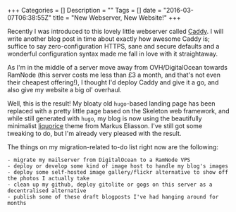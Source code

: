 +++
Categories = []
Description = ""
Tags = []
date = "2016-03-07T06:38:55Z"
title = "New Webserver, New Website!"
+++

Recently I was introduced to this lovely little webserver called [Caddy](https://caddyserver.com). I will write another blog post in time about exactly how awesome Caddy is; suffice to say zero-configuration HTTPS, sane and secure defaults and a wonderful configuration syntax made me fall in love with it straightaway.

As I'm in the middle of a server move away from OVH/DigitalOcean towards RamNode (this server costs me less than £3 a month, and that's not even their cheapest offering!), I thought I'd deploy Caddy and give it a go, and also give my website a big ol' overhaul.

Well, this is the result! My bloaty old `hugo`-based landing page has been replaced with a pretty little page based on the Skeleton web framework, and while still generated with `hugo`, my blog is now using the beautifully minimalist [liquorice](https://github.com/eliasson/liquorice/) theme from Markus Eliasson. I've still got some tweaking to do, but I'm already very pleased with the result.

The things on my migration-related to-do list right now are the following:

	- migrate my mailserver from DigitalOcean to a RamNode VPS
	- deploy or develop some kind of image host to handle my blog's images
	- deploy some self-hosted image gallery/flickr alternative to show off the photos I actually take
	- clean up my github, deploy gitolite or gogs on this server as a decentralised alternative
	- publish some of these draft blogposts I've had hanging around for months
